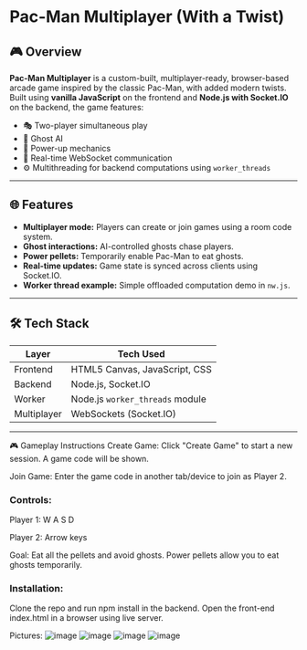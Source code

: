 # Pac-Man Multiplayer (With a Twist)

## 🎮 Overview

**Pac-Man Multiplayer** is a custom-built, multiplayer-ready, browser-based arcade game inspired by the classic Pac-Man, with added modern twists. Built using **vanilla JavaScript** on the frontend and **Node.js with Socket.IO** on the backend, the game features:

- 🎭 Two-player simultaneous play  
- 🧠 Ghost AI  
- 🍒 Power-up mechanics  
- 💬 Real-time WebSocket communication  
- ⚙️ Multithreading for backend computations using `worker_threads`

---

## 🌐 Features

- **Multiplayer mode:** Players can create or join games using a room code system.
- **Ghost interactions:** AI-controlled ghosts chase players.
- **Power pellets:** Temporarily enable Pac-Man to eat ghosts.
- **Real-time updates:** Game state is synced across clients using Socket.IO.
- **Worker thread example:** Simple offloaded computation demo in `nw.js`.

---

## 🛠️ Tech Stack

| Layer      | Tech Used                          |
|------------|------------------------------------|
| Frontend   | HTML5 Canvas, JavaScript, CSS      |
| Backend    | Node.js, Socket.IO                 |
| Worker     | Node.js `worker_threads` module    |
| Multiplayer| WebSockets (Socket.IO)             |

---
🎮 Gameplay Instructions
Create Game: Click "Create Game" to start a new session. A game code will be shown.

Join Game: Enter the game code in another tab/device to join as Player 2.

### Controls:

Player 1: W A S D

Player 2: Arrow keys

Goal: Eat all the pellets and avoid ghosts. Power pellets allow you to eat ghosts temporarily.

### Installation:

Clone the repo and run npm install in the backend. Open the front-end index.html in a browser using live server.

Pictures:
![image](https://github.com/user-attachments/assets/a7fc5505-7140-4c25-9b73-812dcd7d3d61)
![image](https://github.com/user-attachments/assets/06d149ea-c329-48a7-96ce-282068ae31f9)
![image](https://github.com/user-attachments/assets/531bc65c-f110-4ecb-9a31-91c938a8bc78)
![image](https://github.com/user-attachments/assets/04af4edc-9c89-400c-8e62-7d244cbee9c6)



